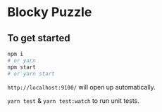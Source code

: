 # Blocky Puzzle

## To get started

```sh
npm i
# or yarn
npm start
# or yarn start
```

`http://localhost:9100/` will open up automatically.

`yarn test` & `yarn test:watch` to run unit tests.
